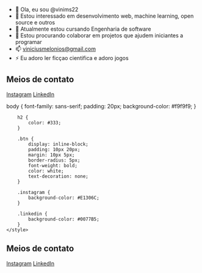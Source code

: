 - 👋 Ola, eu sou @vinims22
- 👀 Estou interessado em desenvolvimento web, machine learning, open source e outros
- 🌱 Atualmente estou cursando Engenharia de software
- 💞️ Estou procurando colaborar em projetos que ajudem iniciantes a programar
- 📫 viniciusmelonios@gmail.com
- ⚡ Eu adoro ler ficçao cientifica e adoro jogos

<!---
vinims22/vinims22 is a ✨ special ✨ repository because its `README.md` (this file) appears on your GitHub profile.
You can click the Preview link to take a look at your changes.
--->
<h2>Meios de contato</h2>

<a href="https://www.instagram.com/vini_me91/" class="btn instagram" target="_blank">Instagram</a>
<a href="https://www.linkedin.com/in/vinicius-melonio-" class="btn linkedin" target="_blank">LinkedIn</a>

  body {
            font-family: sans-serif;
            padding: 20px;
            background-color: #f9f9f9;
        }

        h2 {
            color: #333;
        }

        .btn {
            display: inline-block;
            padding: 10px 20px;
            margin: 10px 5px;
            border-radius: 5px;
            font-weight: bold;
            color: white;
            text-decoration: none;
        }

        .instagram {
            background-color: #E1306C;
        }

        .linkedin {
            background-color: #0077B5;
        }
    </style>
</head>
<body>
    <h2>Meios de contato</h2>
    <a href="https://www.instagram.com/vini_me91/" class="btn instagram" target="_blank">Instagram</a>
    <a href="https://www.linkedin.com/in/vinicius-melonio-" class="btn linkedin" target="_blank">LinkedIn</a>
</body>
</html>
